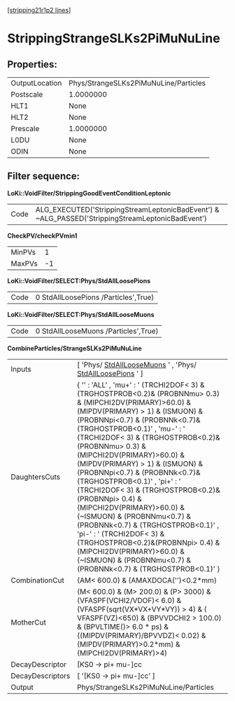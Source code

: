 [[stripping21r1p2 lines]](./stripping21r1p2-index)

# StrippingStrangeSLKs2PiMuNuLine

## Properties:

|                |                                       |
|----------------|---------------------------------------|
| OutputLocation | Phys/StrangeSLKs2PiMuNuLine/Particles |
| Postscale      | 1.0000000                             |
| HLT1           | None                                  |
| HLT2           | None                                  |
| Prescale       | 1.0000000                             |
| L0DU           | None                                  |
| ODIN           | None                                  |

## Filter sequence:

**LoKi::VoidFilter/StrippingGoodEventConditionLeptonic**

|      |                                                                                                   |
|------|---------------------------------------------------------------------------------------------------|
| Code | ALG_EXECUTED('StrippingStreamLeptonicBadEvent') & \~ALG_PASSED('StrippingStreamLeptonicBadEvent') |

**CheckPV/checkPVmin1**

|        |     |
|--------|-----|
| MinPVs | 1   |
| MaxPVs | -1  |

**LoKi::VoidFilter/SELECT:Phys/StdAllLoosePions**

|      |                                      |
|------|--------------------------------------|
| Code | 0 StdAllLoosePions /Particles',True) |

**LoKi::VoidFilter/SELECT:Phys/StdAllLooseMuons**

|      |                                      |
|------|--------------------------------------|
| Code | 0 StdAllLooseMuons /Particles',True) |

**CombineParticles/StrangeSLKs2PiMuNuLine**

|                  |                                                                                                                                                                                                                                                                                                                                                                                                                                                                                                                                                                                                                                                                                                                                                |
|------------------|------------------------------------------------------------------------------------------------------------------------------------------------------------------------------------------------------------------------------------------------------------------------------------------------------------------------------------------------------------------------------------------------------------------------------------------------------------------------------------------------------------------------------------------------------------------------------------------------------------------------------------------------------------------------------------------------------------------------------------------------|
| Inputs           | [ 'Phys/ [StdAllLooseMuons](./stripping21r1p2-stdallloosemuons) ' , 'Phys/ [StdAllLoosePions](./stripping21r1p2-stdallloosepions) ' ]                                                                                                                                                                                                                                                                                                                                                                                                                                                                                                                                                                                                        |
| DaughtersCuts    | { '' : 'ALL' , 'mu+' : ' (TRCHI2DOF\< 3) & (TRGHOSTPROB\<0.2)& (PROBNNmu\> 0.3) & (MIPCHI2DV(PRIMARY)\>60.0) & (MIPDV(PRIMARY) \> 1) & (ISMUON) & (PROBNNpi\<0.7) & (PROBNNk\<0.7)& (TRGHOSTPROB\<0.1)' , 'mu-' : ' (TRCHI2DOF\< 3) & (TRGHOSTPROB\<0.2)& (PROBNNmu\> 0.3) & (MIPCHI2DV(PRIMARY)\>60.0) & (MIPDV(PRIMARY) \> 1) & (ISMUON) & (PROBNNpi\<0.7) & (PROBNNk\<0.7)& (TRGHOSTPROB\<0.1)' , 'pi+' : ' (TRCHI2DOF\< 3) & (TRGHOSTPROB\<0.2)&(PROBNNpi\> 0.4) & (MIPCHI2DV(PRIMARY)\>60.0) & (\~ISMUON) & (PROBNNmu\<0.7) & (PROBNNk\<0.7) & (TRGHOSTPROB\<0.1)' , 'pi-' : ' (TRCHI2DOF\< 3) & (TRGHOSTPROB\<0.2)&(PROBNNpi\> 0.4) & (MIPCHI2DV(PRIMARY)\>60.0) & (\~ISMUON) & (PROBNNmu\<0.7) & (PROBNNk\<0.7) & (TRGHOSTPROB\<0.1)' } |
| CombinationCut   | (AM\< 600.0) & (AMAXDOCA('')\<0.2\*mm)                                                                                                                                                                                                                                                                                                                                                                                                                                                                                                                                                                                                                                                                                                         |
| MotherCut        | (M\< 600.0) & (M\> 200.0) & (P\> 3000) & (VFASPF(VCHI2/VDOF)\< 6.0) & (VFASPF(sqrt(VX\*VX+VY\*VY)) \> 4) & ( VFASPF(VZ)\<650) & (BPVVDCHI2 \> 100.0) & (BPVLTIME()\> 6.0 \* ps) & ((MIPDV(PRIMARY)/BPVVDZ)\< 0.02) & (MIPDV(PRIMARY)\>0.2\*mm) & (MIPCHI2DV(PRIMARY)\>4)                                                                                                                                                                                                                                                                                                                                                                                                                                                                       |
| DecayDescriptor  | [KS0 -\> pi+ mu-]cc                                                                                                                                                                                                                                                                                                                                                                                                                                                                                                                                                                                                                                                                                                                          |
| DecayDescriptors | [ '[KS0 -\> pi+ mu-]cc' ]                                                                                                                                                                                                                                                                                                                                                                                                                                                                                                                                                                                                                                                                                                                  |
| Output           | Phys/StrangeSLKs2PiMuNuLine/Particles                                                                                                                                                                                                                                                                                                                                                                                                                                                                                                                                                                                                                                                                                                          |
